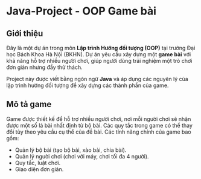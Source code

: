   # Java-Project - OOP Game bài

## Giới thiệu

Đây là một dự án trong môn **Lập trình Hướng đối tượng (OOP)** tại trường Đại học Bách Khoa Hà Nội (BKHN). Dự án yêu cầu xây dựng một **game bài** với khả năng hỗ trợ nhiều người chơi, giúp người dùng trải nghiệm một trò chơi đơn giản nhưng đầy thử thách.

Project này được viết bằng ngôn ngữ **Java** và áp dụng các nguyên lý của lập trình hướng đối tượng để xây dựng các thành phần của game.

## Mô tả game

Game được thiết kế để hỗ trợ nhiều người chơi, nơi mỗi người chơi sẽ nhận được một số lá bài nhất định từ bộ bài. Các quy tắc trong game có thể thay đổi tùy theo yêu cầu cụ thể của đề bài. Các tính năng chính của game bao gồm:

- Quản lý bộ bài (tạo bộ bài, xào bài, chia bài).
- Quản lý người chơi (chơi với máy, chơi tối đa 4 người).
- Quy tắc, luật chơi.
- Giao diện đơn giản.
